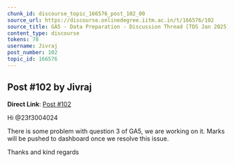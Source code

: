 ```yaml
---
chunk_id: discourse_topic_166576_post_102_00
source_url: https://discourse.onlinedegree.iitm.ac.in/t/166576/102
source_title: GA5 - Data Preparation - Discussion Thread [TDS Jan 2025]
content_type: discourse
tokens: 78
username: Jivraj
post_number: 102
topic_id: 166576
---
```


## Post #102 by Jivraj

**Direct Link**: [Post #102](https://discourse.onlinedegree.iitm.ac.in/t/166576/102)

Hi @23f3004024

There is some problem with question 3 of GA5, we are working on it. Marks will be pushed to dashboard once we resolve this issue.

Thanks and kind regards
